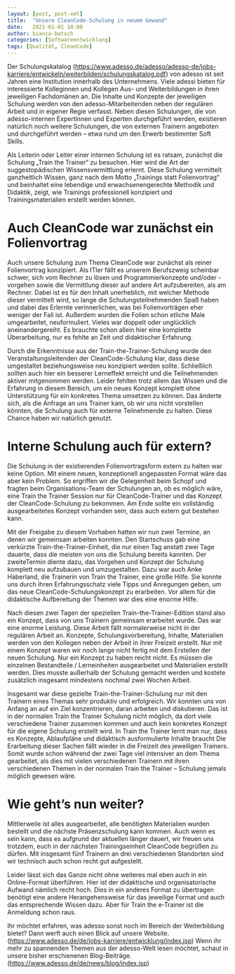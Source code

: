 ```yaml
---
layout: [post, post-xml]              
title:  "Unsere CleanCode-Schulung in neuem Gewand"        
date:   2021-01-01 10:00                    
author: bianca-batsch                   
categories: [Softwareentwicklung]             
tags: [Qualität, CleanCode]
---
```


Der Schulungskatalog (https://www.adesso.de/adesso/adesso-de/jobs-karriere/entwickeln/weiterbilden/schulungskatalog.pdf) von adesso ist seit Jahren eine Institution innerhalb des Unternehmens. 
Viele adessi bieten für interessierte Kolleginnen und Kollegen Aus- und Weiterbildungen in ihren jeweiligen Fachdomänen an. 
Die Inhalte und Konzepte der jeweiligen Schulung werden von den adesso-Mitarbeitenden neben der regulären Arbeit und in eigener Regie verfasst. 
Neben diesen Schulungen, die von adesso-internen Expertinnen und Experten durchgeführt werden, existieren natürlich noch weitere Schulungen, die von externen Trainern angeboten und durchgeführt werden – etwa rund um den Erwerb bestimmter Soft Skills.

Als Leiterin oder Leiter einer internen Schulung ist es ratsam, zunächst die Schulung „Train the Trainer“ zu besuchen.
Hier wird die Art der suggestopädischen Wissensvermittlung erlernt. 
Diese Schulung vermittelt ganzheitlich Wissen, ganz nach dem Motto „Trainings statt Folienvortrag“ und beinhaltet eine lebendige und erwachsenengerechte Methodik und Didaktik, zeigt, wie Trainings professionell konzipiert und Trainingsmaterialien erstellt werden können.

# Auch CleanCode war zunächst ein Folienvortrag 
Auch unsere Schulung zum Thema CleanCode war zunächst als reiner Folienvortrag konzipiert. 
Als ITler fällt es unserem Berufszweig scheinbar schwer, sich vom Rechner zu lösen und Programmierkonzepte und/oder -vorgehen sowie die Vermittlung dieser auf andere Art aufzubereiten, als am Rechner. 
Dabei ist es für den Inhalt unerheblich, mit welcher Methode dieser vermittelt wird, so lange die Schulungsteilnehmenden Spaß haben und dabei das Erlernte verinnerlichen, was bei Folienvorträgen eher weniger der Fall ist. 
Außerdem wurden die Folien schon etliche Male umgearbeitet, neuformuliert. 
Vieles war doppelt oder unglücklich aneinandergereiht. 
Es brauchte schon allein hier eine komplette Überarbeitung, nur es fehlte an Zeit und didaktischer Erfahrung.

Durch die Erkenntnisse aus der Train-the-Trainer-Schulung wurde den Veranstaltungsleitenden der CleanCode-Schulung klar, dass diese umgestaltet beziehungsweise neu konzipiert werden sollte. 
Schließlich sollten auch hier ein besserer Lerneffekt erreicht und die Teilnehmenden aktiver mitgenommen werden. 
Leider fehlten trotz allem das Wissen und die Erfahrung in diesem Bereich, um ein neues Konzept komplett ohne Unterstützung für ein konkretes Thema umsetzen zu können. 
Das änderte sich, als die Anfrage an uns Trainer kam, ob wir uns nicht vorstellen könnten, die Schulung auch für externe Teilnehmende zu halten. 
Diese Chance haben wir natürlich genutzt.

# Interne Schulung auch für extern?
Die Schulung in der existierenden Folienvortragsform extern zu halten war keine Option. Mit einem neuen, konzeptionell angepassten Format wäre das aber kein Problem. 
So ergriffen wir die Gelegenheit beim Schopf und fragten beim Organisations-Team der Schulungen an, ob es möglich wäre, eine Train the Trainer Session nur für CleanCode-Trainer und das Konzept der CleanCode-Schulung zu bekommen. 
Am Ende sollte ein vollständig ausgearbeitetes Konzept vorhanden sein, dass auch extern gut bestehen kann.

Mit der Freigabe zu diesem Vorhaben hatten wir nun zwei Termine, an denen wir gemeinsam arbeiten konnten. 
Den Startschuss gab eine verkürzte Train-the-Trainer-Einheit, die nur einen Tag anstatt zwei Tage dauerte, dass die meisten von uns die Schulung bereits kannten. 
Der zweiteTermin diente dazu, das Vorgehen und Konzept der Schulung komplett neu aufzubauen und umzugestalten. 
Dazu war auch Anke Haberland, die Trainerin von Train the Trainer, eine große Hilfe. 
Sie konnte uns durch ihren Erfahrungsschatz viele Tipps und Anregungen geben, um das neue CleanCode-Schulungskonzept zu erarbeiten. 
Vor allem für die didaktische Aufbereitung der Themen war dies eine enorme Hilfe.

Nach diesen zwei Tagen der speziellen Train-the-Trainer-Edition stand also ein Konzept, dass von uns Trainern gemeinsam erarbeitet wurde. 
Das war eine enorme Leistung. 
Diese Arbeit fällt normalerweise nicht in der regulären Arbeit an. 
Konzepte, Schulungsvorbereitung, Inhalte, Materialien werden von den Kollegen neben der Arbeit in ihrer Freizeit erstellt. 
Nur mit einem Konzept waren wir noch lange nicht fertig mit dem Erstellen der neuen Schulung. 
Nur ein Konzept zu haben reicht nicht. 
Es müssen die einzelnen Bestandteile / Lerneinheiten ausgearbeitet und Materialien erstellt werden. 
Dies musste außerhalb der Schulung gemacht werden und kostete zusätzlich insgesamt mindestens nochmal zwei Wochen Arbeit.

Insgesamt war diese gezielte Train-the-Trainer-Schulung nur mit den Trainern eines Themas sehr produktiv und erfolgreich. 
Wir konnten uns von Anfang an auf ein Ziel konzentrieren, daran arbeiten und diskutieren. 
Das ist in der normalen Train the Trainer Schulung nicht möglich, da dort viele verschiedene Trainer zusammen kommen und auch kein konkretes Konzept für die eigene Schulung erstellt wird. In Train the Trainer lernt man nur, dass es Konzepte, Ablaufpläne und didaktisch ausformulierte Inhalte braucht Die Erarbeitung dieser Sachen fällt wieder in die Freizeit des jeweiligen Trainers. 
Somit wurde schon während der zwei Tage viel intensiver an dem Thema gearbeitet, als dies mit vielen verschiedenen Trainern mit ihren verschiedenen Themen in der normalen Train the Trainer – Schulung jemals möglich gewesen wäre.

# Wie geht’s nun weiter?
Mittlerweile ist alles ausgearbeitet, alle benötigten Materialien wurden bestellt und die nächste Präsenzschulung kann kommen. 
Auch wenn es sein kann, dass es aufgrund der aktuellen länger dauert, wir freuen uns trotzdem, euch in der nächsten Trainingseinheit CleanCode begrüßen zu dürfen. 
Mit insgesamt fünf Trainern an drei verschiedenen Standorten sind wir technisch auch schon recht gut aufgestellt.

Leider lässt sich das Ganze nicht ohne weiteres mal eben auch in ein Online-Format überführen. 
Hier ist der didaktische und organisatorische Aufwand nämlich recht hoch. 
Dies in ein anderes Format zu übertragen benötigt eine andere Herangehensweise für das jeweilige Format und auch das entsprechende Wissen dazu. 
Aber für Train the e-Trainer ist die Anmeldung schon raus.

Ihr möchtet erfahren, was adesso sonst noch im Bereich der Weiterbildung bietet? 
Dann werft auch einen Blick auf unsere Website. (https://www.adesso.de/de/jobs-karriere/entwicklung/index.jsp) 
Wenn ihr mehr zu spannenden Themen aus der adesso-Welt lesen möchtet, schaut in unsere bisher erschienenen Blog-Beiträge. (https://www.adesso.de/de/news/blog/index.jsp)